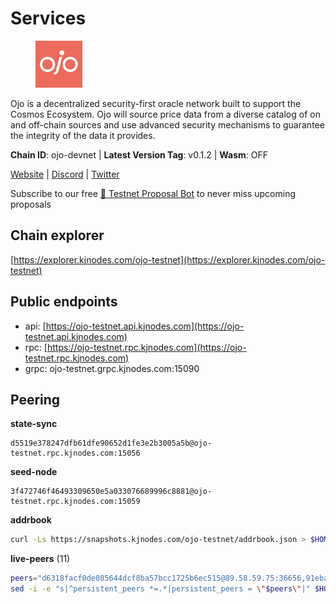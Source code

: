 # Services

<figure><img src="https://raw.githubusercontent.com/kj89/cosmos-images/main/logos/ojo.png" alt=""><figcaption></figcaption></figure>

Ojo is a decentralized security-first oracle network built  to support the Cosmos Ecosystem. Ojo will source price data  from a diverse catalog of on and off-chain sources and use  advanced security mechanisms to guarantee the integrity of the data it provides.

**Chain ID**: ojo-devnet | **Latest Version Tag**: v0.1.2 | **Wasm**: OFF

[Website](https://ojo.network) | [Discord](https://discord.gg/fd8Yrex8nC) | [Twitter](https://twitter.com/ojo_network)



Subscribe to our free [🤖 Testnet Proposal Bot](https://t.me/kjnodes_testnet_proposal_bot) to never miss upcoming proposals


## Chain explorer
[https://explorer.kjnodes.com/ojo-testnet](https://explorer.kjnodes.com/ojo-testnet)

## Public endpoints

* api: [https://ojo-testnet.api.kjnodes.com](https://ojo-testnet.api.kjnodes.com)
* rpc: [https://ojo-testnet.rpc.kjnodes.com](https://ojo-testnet.rpc.kjnodes.com)
* grpc: ojo-testnet.grpc.kjnodes.com:15090

## Peering

**state-sync**

```text
d5519e378247dfb61dfe90652d1fe3e2b3005a5b@ojo-testnet.rpc.kjnodes.com:15056
```

**seed-node**

```text
3f472746f46493309650e5a033076689996c8881@ojo-testnet.rpc.kjnodes.com:15059
```

**addrbook**
```bash
curl -Ls https://snapshots.kjnodes.com/ojo-testnet/addrbook.json > $HOME/.ojo/config/addrbook.json
```

**live-peers** (11)
```bash
peers="d6318facf0de085644dcf8ba57bcc1725b6ec515@89.58.59.75:36656,91eba8f362b6c41d324ff26f316ce0b50d22b955@213.136.84.176:10656,9d9d7a060cdf621b275c5127e736ad25f381eb6b@95.214.52.138:25676,f474a520009496972515f843cdb835fc7d663779@65.109.23.114:21656,174e741215a8957222d8be785072dd81b1634ec7@178.159.5.176:51656,5a4201370808de8fe5926db82767d8be44c9d288@51.222.42.89:50656,577606f2072f97a5107bead5b2321302092c1f7d@194.5.152.12:26656,8f414276a2cb7a97d37a3e126c186972e1968039@65.108.4.233:56656,e73e29131fca25c0aa3da698f76ff708a361f16a@65.109.99.212:16656,41d974f9a97209a401546a61ea2638a0f8071d79@178.18.252.10:26656,d5519e378247dfb61dfe90652d1fe3e2b3005a5b@65.109.68.190:15056"
sed -i -e "s|^persistent_peers *=.*|persistent_peers = \"$peers\"|" $HOME/.ojo/config/config.toml
```
